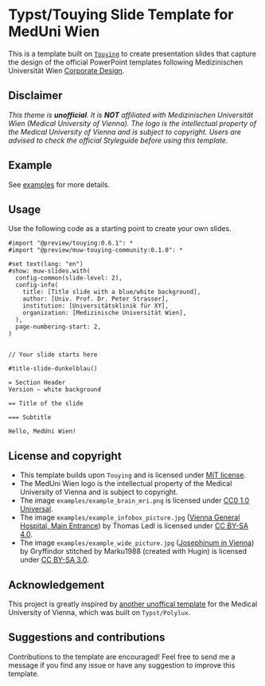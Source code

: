 # Typst/Touying Slide Template for MedUni Wien

This is a template built on [`Touying`](https://github.com/touying-typ/touying) to create presentation slides that capture the design of the official PowerPoint templates following Medizinischen Universität Wien [Corporate Design](https://www.meduniwien.ac.at/web/en/studierende/service-center/meduni-wien-vorlagen/).

## Disclaimer

*This theme is __unofficial__. It is __NOT__ affiliated with Medizinischen Universität Wien (Medical University of Vienna). The logo is the intellectual property of the Medical University of Vienna and is subject to copyright. Users are advised to check the official Styleguide before using this template.*

## Example

See [examples](examples) for more details.

## Usage

Use the following code as a starting point to create your own slides.

```typst
#import "@preview/touying:0.6.1": *
#import "@preview/muw-touying-community:0.1.0": *

#set text(lang: "en")
#show: muw-slides.with(
  config-common(slide-level: 2),
  config-info(
    title: [Title slide with a blue/white background],
    author: [Univ. Prof. Dr. Peter Strasser],
    institution: [Universitätsklinik für XY],
    organization: [Medizinische Universität Wien],
  ),
  page-numbering-start: 2,
)


// Your slide starts here

#title-slide-dunkelblau()

= Section Header
Version – white background

== Title of the slide

=== Subtitle

Hello, MedUni Wien!

```

## License and copyright

- This template builds upon `Touying` and is licensed under [MIT license](LICENSE).
- The MedUni Wien logo is the intellectual property of the Medical University of Vienna and is subject to copyright.
- The image `examples/example_brain_mri.png` is licensed under [CC0 1.0 Universal](https://creativecommons.org/publicdomain/zero/1.0/).
- The image `examples/example_infobox_picture.jpg` ([Vienna General Hospital, Main Entrance](https://commons.wikimedia.org/wiki/File:Vienna_General_Hospital,_Main_Entrance.jpg)) by Thomas Ledl is licensed under [CC BY-SA 4.0](https://creativecommons.org/licenses/by-sa/4.0/).
- The image `examples/example_wide_picture.jpg` ([Josephinum in Vienna](https://commons.wikimedia.org/wiki/File:Josephinum_P2.JPG)) by Gryffindor stitched by Marku1988 (created with Hugin) is licensed under [CC BY-SA 3.0](https://creativecommons.org/licenses/by-sa/3.0/).

## Acknowledgement

This project is greatly inspired by [another unoffical template](https://github.com/felixbd/muw-templates/) for the Medical University of Vienna, which was built on `Typst/Polylux`.

## Suggestions and contributions

Contributions to the template are encouraged! Feel free to send me a message if you find any issue or have any suggestion to improve this template.
